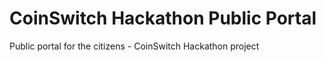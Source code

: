 # CoinSwitch Hackathon Public Portal

Public portal for the citizens - CoinSwitch Hackathon project
